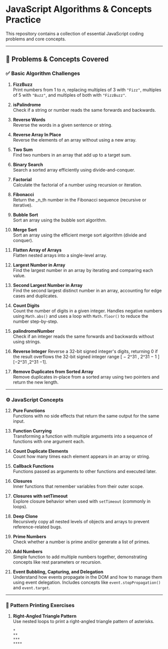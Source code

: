 # JavaScript Algorithms & Concepts Practice

This repository contains a collection of essential JavaScript coding problems and core concepts.

---

## 🧠 Problems & Concepts Covered

### ✅ Basic Algorithm Challenges

1. **FizzBuzz**  
    Print numbers from 1 to _n_, replacing multiples of 3 with `"Fizz"`, multiples of 5 with `"Buzz"`, and multiples of both with `"FizzBuzz"`.

2. **isPalindrome**  
    Check if a string or number reads the same forwards and backwards.

3. **Reverse Words**  
    Reverse the words in a given sentence or string.

4. **Reverse Array In Place**  
    Reverse the elements of an array without using a new array.

5. **Two Sum**  
    Find two numbers in an array that add up to a target sum.

6. **Binary Search**  
    Search a sorted array efficiently using divide-and-conquer.

7. **Factorial**  
    Calculate the factorial of a number using recursion or iteration.

8. **Fibonacci**  
    Return the _n_th number in the Fibonacci sequence (recursive or iterative).

9. **Bubble Sort**  
    Sort an array using the bubble sort algorithm.
 
10. **Merge Sort**  
    Sort an array using the efficient merge sort algorithm (divide and conquer).

11. **Flatten Array of Arrays**  
    Flatten nested arrays into a single-level array.

12. **Largest Number in Array**  
    Find the largest number in an array by iterating and comparing each value.

13. **Second Largest Number in Array**  
    Find the second largest distinct number in an array, accounting for edge cases and duplicates.

14. **Count Digits**  
    Count the number of digits in a given integer. Handles negative numbers using `Math.abs()` and uses a loop with `Math.floor()` to reduce the number step-by-step.

15. **palindromeNumber**  
    Check if an integer reads the same forwards and backwards without using strings.

16. **Reverse Integer**
    Reverse a 32-bit signed integer's digits, returning 0 if the result overflows the 32-bit signed integer range [ − 2^31 , 2^31 − 1 ] [−2^31 ,2^31 −1].

17. **Remove Duplicates from Sorted Array**  
    Remove duplicates in-place from a sorted array using two pointers and return the new length.

---

### ⚙️ JavaScript Concepts

12. **Pure Functions**  
    Functions with no side effects that return the same output for the same input.

13. **Function Currying**  
    Transforming a function with multiple arguments into a sequence of functions with one argument each.

14. **Count Duplicate Elements**  
    Count how many times each element appears in an array or string.

15. **Callback Functions**  
    Functions passed as arguments to other functions and executed later.

16. **Closures**  
    Inner functions that remember variables from their outer scope.

17. **Closures with setTimeout**  
    Explore closure behavior when used with `setTimeout` (commonly in loops).

18. **Deep Clone**  
    Recursively copy all nested levels of objects and arrays to prevent reference-related bugs.

19. **Prime Numbers**  
    Check whether a number is prime and/or generate a list of primes.

20. **Add Numbers**  
    Simple function to add multiple numbers together, demonstrating concepts like rest parameters or recursion.

21. **Event Bubbling, Capturing, and Delegation**  
    Understand how events propagate in the DOM and how to manage them using event delegation. Includes concepts like `event.stopPropagation()` and `event.target`.

---

### 🔹 Pattern Printing Exercises

01. **Right-Angled Triangle Pattern**  
    Use nested loops to print a right-angled triangle pattern of asterisks.

    ```
    *
    **
    ***
    ****
    ```

